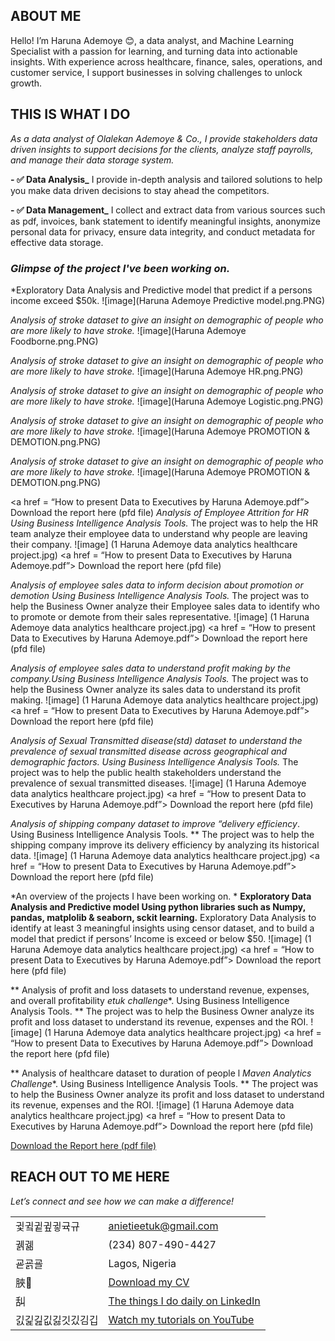 ## ABOUT ME
Hello! I’m Haruna Ademoye 😊, a data analyst, and Machine Learning Specialist with a passion for learning, and turning data into actionable insights. With experience across healthcare, finance, sales, operations, and customer service, I support businesses in solving challenges to unlock growth.

## THIS IS WHAT I DO
*As a data analyst of Olalekan Ademoye & Co., I provide stakeholders data driven insights to support decisions for the clients, analyze staff payrolls, and manage their data storage system.*

**- ✅ Data Analysis_**
I provide in-depth analysis and tailored solutions to help you make data driven decisions to stay ahead the competitors. 

**- ✅ Data Management_**
I collect and extract data from various sources such as pdf, invoices, bank statement to identify meaningful insights, anonymize personal data for privacy, ensure data integrity, and conduct metadata for effective data storage.

### *Glimpse of the project I've been working on.* 

*Exploratory Data Analysis and Predictive model that predict if a persons income exceed $50k.
![image](Haruna Ademoye Predictive model.png.PNG)

*Analysis of stroke dataset to give an insight on demographic of people who are more likely to have stroke.*
![image](Haruna Ademoye Foodborne.png.PNG)

*Analysis of stroke dataset to give an insight on demographic of people who are more likely to have stroke.*
![image](Haruna Ademoye HR.png.PNG)

*Analysis of stroke dataset to give an insight on demographic of people who are more likely to have stroke.*
![image](Haruna Ademoye Logistic.png.PNG)

*Analysis of stroke dataset to give an insight on demographic of people who are more likely to have stroke.*
![image](Haruna Ademoye PROMOTION & DEMOTION.png.PNG)

*Analysis of stroke dataset to give an insight on demographic of people who are more likely to have stroke.*
![image](Haruna Ademoye PROMOTION & DEMOTION.png.PNG)






<a href = “How to present Data to Executives by Haruna Ademoye.pdf”> Download the report here (pfd file)</a>
*Analysis of Employee Attrition for HR Using Business Intelligence Analysis Tools.* 
The project was to help the HR team analyze their employee data to understand why people are leaving their company. 
![image] (1 Haruna Ademoye data analytics healthcare project.jpg)
<a href = “How to present Data to Executives by Haruna Ademoye.pdf”> Download the report here (pfd file)</a>

*Analysis of employee sales data to inform decision about promotion or demotion Using Business Intelligence Analysis Tools.*
The project was to help the Business Owner analyze their Employee sales data to identify who to promote or demote from their sales representative.
![image] (1 Haruna Ademoye data analytics healthcare project.jpg)
<a href = “How to present Data to Executives by Haruna Ademoye.pdf”> Download the report here (pfd file)</a>

*Analysis of employee sales data to understand profit making by the company.Using Business Intelligence Analysis Tools.* 
The project was to help the Business Owner analyze its sales data to understand its profit making.
![image] (1 Haruna Ademoye data analytics healthcare project.jpg)
<a href = “How to present Data to Executives by Haruna Ademoye.pdf”> Download the report here (pfd file)</a>

*Analysis of Sexual Transmitted disease(std) dataset to understand the prevalence of sexual transmitted disease across geographical and demographic factors. Using Business Intelligence Analysis Tools.* 
The project was to help the public health stakeholders understand the prevalence of sexual transmitted diseases.
![image] (1 Haruna Ademoye data analytics healthcare project.jpg)
<a href = “How to present Data to Executives by Haruna Ademoye.pdf”> Download the report here (pfd file)</a>


*Analysis of shipping company dataset to improve “delivery efficiency*. Using Business Intelligence Analysis Tools. ** 
The project was to help the shipping company improve its delivery efficiency by analyzing its historical data.
![image] (1 Haruna Ademoye data analytics healthcare project.jpg)
<a href = “How to present Data to Executives by Haruna Ademoye.pdf”> Download the report here (pfd file)</a>

*An overview of the projects I have been working on. *
**Exploratory Data Analysis and Predictive model Using python libraries such as Numpy, pandas, matplolib & seaborn,  sckit learning.** 
Exploratory Data Analysis to identify at least 3 meaningful insights using censor dataset, and to build a model that predict if persons’ Income is exceed or below $50. 
![image] (1 Haruna Ademoye data analytics healthcare project.jpg)
<a href = “How to present Data to Executives by Haruna Ademoye.pdf”> Download the report here (pfd file)</a>

** Analysis of profit and loss datasets to understand revenue, expenses, and overall profitability *etuk challenge**. Using Business Intelligence Analysis Tools. ** 
The project was to help the Business Owner analyze its profit and loss dataset to understand its revenue, expenses and the ROI.
![image] (1 Haruna Ademoye data analytics healthcare project.jpg)
<a href = “How to present Data to Executives by Haruna Ademoye.pdf”> Download the report here (pfd file)</a>

** Analysis of healthcare dataset to duration of people l *Maven Analytics Challenge**. Using Business Intelligence Analysis Tools. ** 
The project was to help the Business Owner analyze its profit and loss dataset to understand its revenue, expenses and the ROI.
![image] (1 Haruna Ademoye data analytics healthcare project.jpg)
<a href = “How to present Data to Executives by Haruna Ademoye.pdf”> Download the report here (pfd file)</a>

<a href="17 How to Present Data to Executives by Anietie Etuk.pdf">Download 
the Report here (pdf file)</a> 


## REACH OUT TO ME HERE
 
*Let’s connect and see how we can make a difference!* 
<table> 
 <tbody> 
 <tr> 
 <td>귗귘귙귚귛귝규</td> 
 <td><a 
href="mailto:anietieetuk@gmail.com">anietieetuk@gmail.com</a></td> 
 </tr> 
 <tr> 
 <td>궭궮</td> 
 <td>(234) 807-490-4427</td> 
 </tr> 
 <tr> 
 <td>굗굙굘</td> 
 <td>Lagos, Nigeria</td> 
 </tr> 
 <tr> 
 <td>脥</td> 
 <td><a 
href="https://etuk123456.github.io/portfolio1/docs/Profile.pdf">Download my 
CV</a></td> 
 </tr> 
 <tr> 
 <td>舏</td> 
 <td><a href="https://linkedin.com/in/etukanietie">The things I do daily 
on LinkedIn</a></td> 
 </tr> 
 <tr> 
 <td>긼긽긾깂긿깃깄김깁</td> 
 <td><a href="https://www.youtube.com/@LearnwithEtuk">Watch my tutorials 
on YouTube</a></td> 
 </tr> 
 </tbody> 
</table> 

